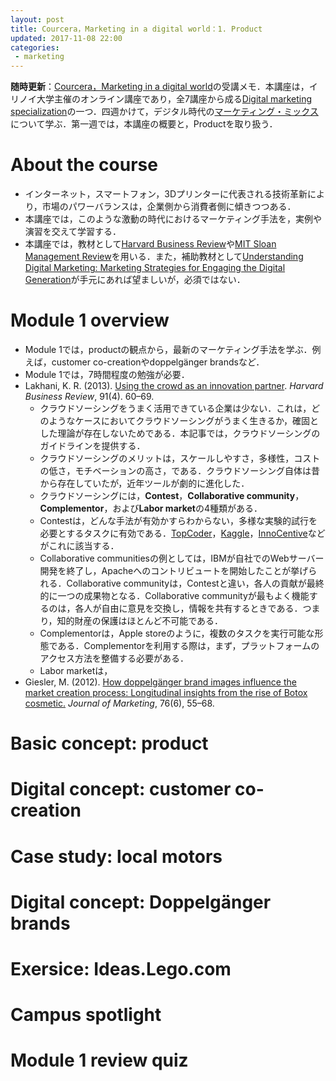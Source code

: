 ```yaml
---
layout: post
title: Courcera，Marketing in a digital world：1. Product
updated: 2017-11-08 22:00
categories:
 - marketing
---
```


**随時更新**：[Courcera，Marketing in a digital world](https://www.coursera.org/learn/marketing-digital)の受講メモ．本講座は，イリノイ大学主催のオンライン講座であり，全7講座から成る[Digital marketing specialization](https://www.coursera.org/specializations/digital-marketing)の一つ．四週かけて，デジタル時代の[マーケティング・ミックス](https://ja.wikipedia.org/wiki/%E3%83%9E%E3%83%BC%E3%82%B1%E3%83%86%E3%82%A3%E3%83%B3%E3%82%B0%E3%83%9F%E3%83%83%E3%82%AF%E3%82%B9)について学ぶ．第一週では，本講座の概要と，Productを取り扱う．

# About the course

* インターネット，スマートフォン，3Dプリンターに代表される技術革新により，市場のパワーバランスは，企業側から消費者側に傾きつつある．
* 本講座では，このような激動の時代におけるマーケティング手法を，実例や演習を交えて学習する．
* 本講座では，教材として[Harvard Business Review](https://hbr.org/)や[MIT Sloan Management Review](https://subscribe.sloanreview.mit.edu/ecom/SMR/app/live/subscriptions?&org=SMR&publ=SM&key_code=OSABC76&type=S)を用いる．また，補助教材として[Understanding Digital Marketing: Marketing Strategies for Engaging the Digital Generation](https://books.google.co.jp/books?id=veuhAwAAQBAJ&source=gbs_book_other_versions&redir_esc=y)が手元にあれば望ましいが，必須ではない．

# Module 1 overview

* Module 1では，productの観点から，最新のマーケティング手法を学ぶ．例えば，customer co-creationやdoppelgänger brandsなど．
* Module 1では，7時間程度の勉強が必要．
* Lakhani, K. R. (2013). [Using the crowd as an innovation partner](https://hbr.org/2013/04/using-the-crowd-as-an-innovation-partner). *Harvard Business Review*, 91(4). 60–69.
  * クラウドソーシングをうまく活用できている企業は少ない．これは，どのようなケースにおいてクラウドソーシングがうまく生きるか，確固とした理論が存在しないためである．本記事では，クラウドソーシングのガイドラインを提供する．
  * クラウドソーシングのメリットは，スケールしやすさ，多様性，コストの低さ，モチベーションの高さ，である．クラウドソーシング自体は昔から存在していたが，近年ツールが劇的に進化した．
  * クラウドソーシングには，**Contest**，**Collaborative community**，**Complementor**，および**Labor market**の4種類がある．
  * Contestは，どんな手法が有効かすらわからない，多様な実験的試行を必要とするタスクに有効である．[TopCoder](https://www.topcoder.com/)，[Kaggle](https://www.kaggle.com/)，[InnoCentive](https://www.innocentive.com/)などがこれに該当する．
  * Collaborative communitiesの例としては，IBMが自社でのWebサーバー開発を終了し，Apacheへのコントリビュートを開始したことが挙げられる．Collaborative communityは，Contestと違い，各人の貢献が最終的に一つの成果物となる．Collaborative communityが最もよく機能するのは，各人が自由に意見を交換し，情報を共有するときである．つまり，知的財産の保護はほとんど不可能である．
  * Complementorは，Apple storeのように，複数のタスクを実行可能な形態である．Complementorを利用する際は，まず，プラットフォームのアクセス方法を整備する必要がある．
  * Labor marketは，
* Giesler, M. (2012). [How doppelgänger brand images influence the market creation process: Longitudinal insights from the rise of Botox cosmetic.](https://archive.ama.org/archive/AboutAMA/Pages/AMA%20Publications/AMA%20Journals/Journal%20of%20Marketing/TOCs/SUM_2012.6/doppelganger-brand-images.aspx) *Journal of Marketing*, 76(6), 55–68.

# Basic concept: product

# Digital concept: customer co-creation

# Case study: local motors

# Digital concept: Doppelgänger brands

# Exersice: Ideas.Lego.com

# Campus spotlight

# Module 1 review quiz

